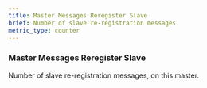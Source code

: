 ```yaml
---
title: Master Messages Reregister Slave
brief: Number of slave re-registration messages
metric_type: counter
---
```

### Master Messages Reregister Slave

Number of slave re-registration messages, on this master.
